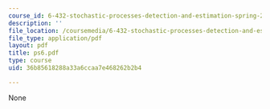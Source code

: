 ```yaml
---
course_id: 6-432-stochastic-processes-detection-and-estimation-spring-2004
description: ''
file_location: /coursemedia/6-432-stochastic-processes-detection-and-estimation-spring-2004/36b85618288a33a6ccaa7e468262b2b4_ps6.pdf
file_type: application/pdf
layout: pdf
title: ps6.pdf
type: course
uid: 36b85618288a33a6ccaa7e468262b2b4

---
```

None